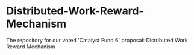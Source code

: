 # Distributed-Work-Reward-Mechanism
The repository for our voted 'Catalyst Fund 6' proposal: Distributed Work Reward Mechanism
